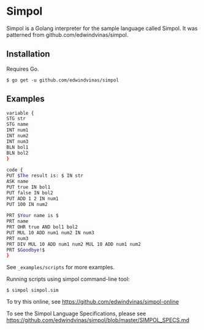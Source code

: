# Simpol

Simpol is a Golang interpreter for the sample language called Simpol. It was patterned from github.com/edwindvinas/simpol.

## Installation
Requires Go.
```
$ go get -u github.com/edwindvinas/simpol
```

## Examples

```bash
variable {
STG str
STG name
INT num1
INT num2
INT num3
BLN bol1
BLN bol2
}
 
code {
PUT $The result is: $ IN str
ASK name
PUT true IN bol1
PUT false IN bol2
PUT ADD 1 2 IN num1
PUT 100 IN num2
 
PRT $Your name is $
PRT name
PRT OHR true AND bol1 bol2
PUT MUL 10 ADD num1 num2 IN num3
PRT num3
PRT DIV MUL 10 ADD num1 num2 MUL 10 ADD num1 num2
PRT $Goodbye!$
}
```

See `_examples/scripts` for more examples.

Running scripts using simpol command-line tool:

```
$ simpol simpol.sim
```

To try this online, see https://github.com/edwindvinas/simpol-online

To see the Simpol Language Specifications, please see https://github.com/edwindvinas/simpol/blob/master/SIMPOL_SPECS.md

